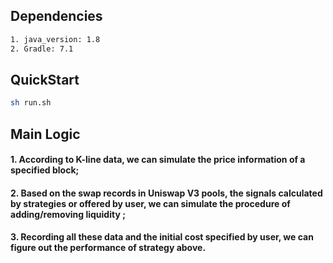 ## Dependencies
```bash
1. java_version: 1.8
2. Gradle: 7.1
```

## QuickStart
```bash
sh run.sh
```

## Main Logic
#### 1. According to K-line data, we can simulate the price information of a specified block;
#### 2. Based on the swap records in Uniswap V3 pools, the signals calculated by strategies or offered by user, we can simulate the procedure of adding/removing liquidity ;
#### 3. Recording all these data and the initial cost specified by user, we can figure out the performance of strategy above.